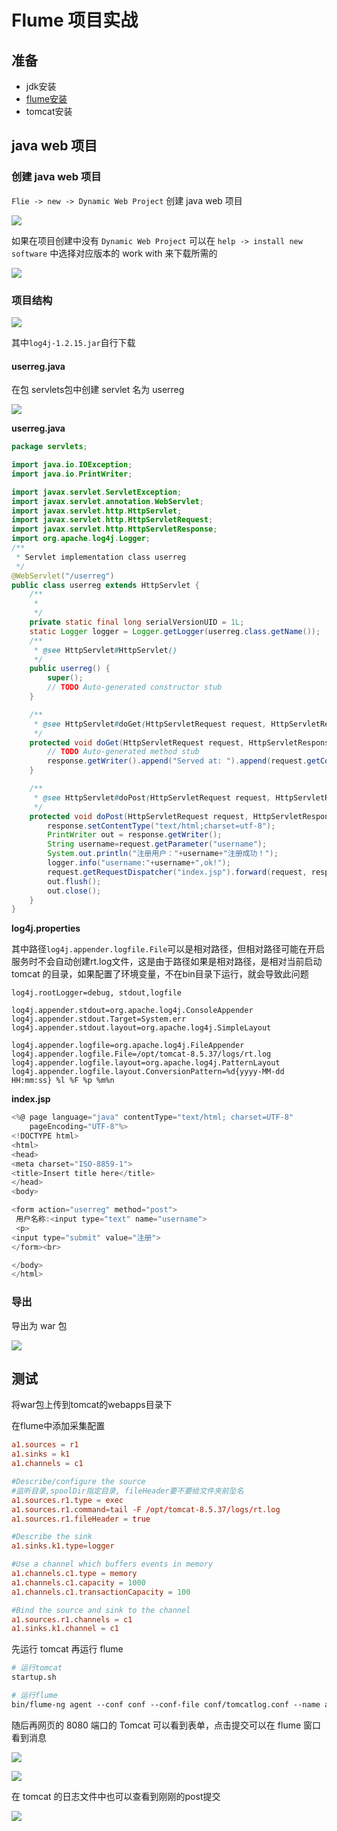 # Flume 项目实战

## 准备

* jdk安装
* [flume安装](https://zhuanlan.zhihu.com/p/511455862)
* tomcat安装

## java web 项目

### 创建 java web 项目

`Flie -> new -> Dynamic Web Project` 创建 java web 项目

![](http://www.droliz.cn/markdown_img/Pasted%20image%2020220518162917.png)

如果在项目创建中没有 `Dynamic Web Project` 可以在 `help -> install new software` 中选择对应版本的 work with 来下载所需的

![](http://www.droliz.cn/markdown_img/Pasted%20image%2020220518163126.png)

### 项目结构

![](http://www.droliz.cn/markdown_img/Pasted%20image%2020220518163230.png)

其中`log4j-1.2.15.jar`自行下载

#### userreg.java
在包 servlets包中创建 servlet 名为 userreg

![](http://www.droliz.cn/markdown_img/Pasted%20image%2020220518163409.png)

**userreg.java**

```java
package servlets;

import java.io.IOException;
import java.io.PrintWriter;

import javax.servlet.ServletException;
import javax.servlet.annotation.WebServlet;
import javax.servlet.http.HttpServlet;
import javax.servlet.http.HttpServletRequest;
import javax.servlet.http.HttpServletResponse;
import org.apache.log4j.Logger;
/**
 * Servlet implementation class userreg
 */
@WebServlet("/userreg")
public class userreg extends HttpServlet {
	/**
	 * 
	 */
	private static final long serialVersionUID = 1L;
	static Logger logger = Logger.getLogger(userreg.class.getName());
    /**
     * @see HttpServlet#HttpServlet()
     */
    public userreg() {
        super();
        // TODO Auto-generated constructor stub
    }

	/**
	 * @see HttpServlet#doGet(HttpServletRequest request, HttpServletResponse response)
	 */
	protected void doGet(HttpServletRequest request, HttpServletResponse response) throws ServletException, IOException {
		// TODO Auto-generated method stub
		response.getWriter().append("Served at: ").append(request.getContextPath());
	}

	/**
	 * @see HttpServlet#doPost(HttpServletRequest request, HttpServletResponse response)
	 */
	protected void doPost(HttpServletRequest request, HttpServletResponse response) throws ServletException, IOException {
		response.setContentType("text/html;charset=utf-8");
		PrintWriter out = response.getWriter();
		String username=request.getParameter("username");
		System.out.println("注册用户："+username+"注册成功！");
		logger.info("username:"+username+",ok!");
		request.getRequestDispatcher("index.jsp").forward(request, response);
		out.flush();
		out.close();
	}
}
```

**log4j.properties**

其中路径`log4j.appender.logfile.File`可以是相对路径，但相对路径可能在开启服务时不会自动创建rt.log文件，这是由于路径如果是相对路径，是相对当前启动 tomcat 的目录，如果配置了环境变量，不在bin目录下运行，就会导致此问题

```properties
log4j.rootLogger=debug, stdout,logfile

log4j.appender.stdout=org.apache.log4j.ConsoleAppender
log4j.appender.stdout.Target=System.err
log4j.appender.stdout.layout=org.apache.log4j.SimpleLayout

log4j.appender.logfile=org.apache.log4j.FileAppender
log4j.appender.logfile.File=/opt/tomcat-8.5.37/logs/rt.log
log4j.appender.logfile.layout=org.apache.log4j.PatternLayout
log4j.appender.logfile.layout.ConversionPattern=%d{yyyy-MM-dd HH:mm:ss} %l %F %p %m%n
```

**index.jsp**

```js
<%@ page language="java" contentType="text/html; charset=UTF-8"
    pageEncoding="UTF-8"%>
<!DOCTYPE html>
<html>
<head>
<meta charset="ISO-8859-1">
<title>Insert title here</title>
</head>
<body>

<form action="userreg" method="post">
 用户名称:<input type="text" name="username">
 <p>
<input type="submit" value="注册">
</form><br>

</body>
</html>
```

### 导出

导出为 war 包

![](http://www.droliz.cn/markdown_img/Pasted%20image%2020220518163836.png)

## 测试

将war包上传到tomcat的webapps目录下

在flume中添加采集配置

```conf
a1.sources = r1
a1.sinks = k1
a1.channels = c1

#Describe/configure the source
#监听目录,spoolDir指定目录, fileHeader要不要给文件夹前坠名
a1.sources.r1.type = exec
a1.sources.r1.command=tail -F /opt/tomcat-8.5.37/logs/rt.log
a1.sources.r1.fileHeader = true

#Describe the sink
a1.sinks.k1.type=logger

#Use a channel which buffers events in memory
a1.channels.c1.type = memory
a1.channels.c1.capacity = 1000
a1.channels.c1.transactionCapacity = 100

#Bind the source and sink to the channel
a1.sources.r1.channels = c1
a1.sinks.k1.channel = c1
```

先运行 tomcat 再运行 flume

```sh
# 运行tomcat
startup.sh

# 运行flume
bin/flume-ng agent --conf conf --conf-file conf/tomcatlog.conf --name a1 -Dflume.root.logger=INFO,console
```

随后再网页的 8080 端口的 Tomcat 可以看到表单，点击提交可以在 flume 窗口看到消息

![](http://www.droliz.cn/markdown_img/Pasted%20image%2020220518164445.png)

![](http://www.droliz.cn/markdown_img/Pasted%20image%2020220518162547.png)

在 tomcat 的日志文件中也可以查看到刚刚的post提交

![](http://www.droliz.cn/markdown_img/Pasted%20image%2020220518162641.png)